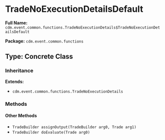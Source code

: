 # TradeNoExecutionDetailsDefault

**Full Name:** `cdm.event.common.functions.TradeNoExecutionDetails$TradeNoExecutionDetailsDefault`

**Package:** `cdm.event.common.functions`

## Type: Concrete Class

### Inheritance

**Extends:**
- `cdm.event.common.functions.TradeNoExecutionDetails`

### Methods

#### Other Methods

- `TradeBuilder assignOutput(TradeBuilder arg0, Trade arg1)`
- `TradeBuilder doEvaluate(Trade arg0)`

